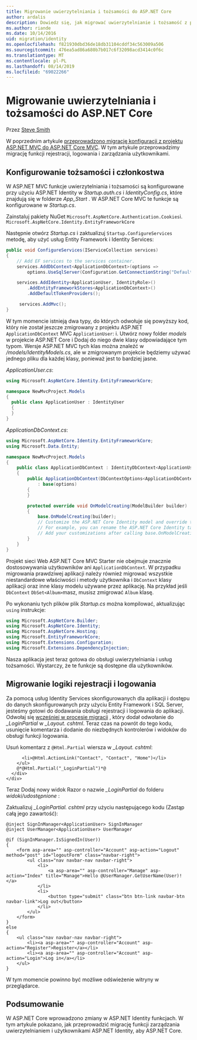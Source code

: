 ```yaml
---
title: Migrowanie uwierzytelniania i tożsamości do ASP.NET Core
author: ardalis
description: Dowiedz się, jak migrować uwierzytelnianie i tożsamość z projektu ASP.NET MVC do projektu MVC ASP.NET Core.
ms.author: riande
ms.date: 10/14/2016
uid: migration/identity
ms.openlocfilehash: f821930dbd36de18db31104cddf34c563009a506
ms.sourcegitcommit: 476ea5ad86a680b7b017c6f32098acd3414c0f6c
ms.translationtype: MT
ms.contentlocale: pl-PL
ms.lasthandoff: 08/14/2019
ms.locfileid: "69022266"
---
```

# <a name="migrate-authentication-and-identity-to-aspnet-core"></a>Migrowanie uwierzytelniania i tożsamości do ASP.NET Core

Przez [Steve Smith](https://ardalis.com/)

W poprzednim artykule [przeprowadzono migrację konfiguracji z projektu ASP.NET MVC do ASP.NET Core MVC](xref:migration/configuration). W tym artykule przeprowadzimy migrację funkcji rejestracji, logowania i zarządzania użytkownikami.

## <a name="configure-identity-and-membership"></a>Konfigurowanie tożsamości i członkostwa

W ASP.NET MVC funkcje uwierzytelniania i tożsamości są konfigurowane przy użyciu ASP.NET Identity w *Startup.auth.cs* i *IdentityConfig.cs*, które znajdują się w folderze *App_Start* . W ASP.NET Core MVC te funkcje są konfigurowane w *Startup.cs*.

Zainstaluj pakiety NuGet `Microsoft.AspNetCore.Authentication.Cookies`i. `Microsoft.AspNetCore.Identity.EntityFrameworkCore`

Następnie otwórz *Startup.cs* i zaktualizuj `Startup.ConfigureServices` metodę, aby użyć usług Entity Framework i Identity Services:

```csharp
public void ConfigureServices(IServiceCollection services)
{
    // Add EF services to the services container.
    services.AddDbContext<ApplicationDbContext>(options =>
        options.UseSqlServer(Configuration.GetConnectionString("DefaultConnection")));

    services.AddIdentity<ApplicationUser, IdentityRole>()
        .AddEntityFrameworkStores<ApplicationDbContext>()
        .AddDefaultTokenProviders();

     services.AddMvc();
}
```

W tym momencie istnieją dwa typy, do których odwołuje się powyższy kod, który nie został jeszcze zmigrowany z projektu ASP.NET `ApplicationDbContext` MVC `ApplicationUser`: i. Utwórz nowy folder *models* w projekcie ASP.NET Core i Dodaj do niego dwie klasy odpowiadające tym typom. Wersje ASP.NET MVC tych klas można znaleźć w */models/IdentityModels.cs*, ale w zmigrowanym projekcie będziemy używać jednego pliku dla każdej klasy, ponieważ jest to bardziej jasne.

*ApplicationUser.cs*:

```csharp
using Microsoft.AspNetCore.Identity.EntityFrameworkCore;

namespace NewMvcProject.Models
{
  public class ApplicationUser : IdentityUser
  {
  }
}
```

*ApplicationDbContext.cs*:

```csharp
using Microsoft.AspNetCore.Identity.EntityFrameworkCore;
using Microsoft.Data.Entity;

namespace NewMvcProject.Models
{
    public class ApplicationDbContext : IdentityDbContext<ApplicationUser>
    {
        public ApplicationDbContext(DbContextOptions<ApplicationDbContext> options)
            : base(options)
        {
        }

        protected override void OnModelCreating(ModelBuilder builder)
        {
            base.OnModelCreating(builder);
            // Customize the ASP.NET Core Identity model and override the defaults if needed.
            // For example, you can rename the ASP.NET Core Identity table names and more.
            // Add your customizations after calling base.OnModelCreating(builder);
        }
    }
}
```

Projekt sieci Web ASP.NET Core MVC Starter nie obejmuje znacznie dostosowywania użytkowników ani `ApplicationDbContext`. W przypadku migrowania prawdziwej aplikacji należy również migrować wszystkie niestandardowe właściwości i metody użytkownika i `DbContext` klasy aplikacji oraz inne klasy modelu używane przez aplikację. Na przykład jeśli `DbContext` `DbSet<Album>`masz, musisz zmigrować `Album` klasę.

Po wykonaniu tych plików plik *Startup.cs* można kompilować, aktualizując `using` instrukcje:

```csharp
using Microsoft.AspNetCore.Builder;
using Microsoft.AspNetCore.Identity;
using Microsoft.AspNetCore.Hosting;
using Microsoft.EntityFrameworkCore;
using Microsoft.Extensions.Configuration;
using Microsoft.Extensions.DependencyInjection;
```

Nasza aplikacja jest teraz gotowa do obsługi uwierzytelniania i usług tożsamości. Wystarczy, że te funkcje są dostępne dla użytkowników.

## <a name="migrate-registration-and-login-logic"></a>Migrowanie logiki rejestracji i logowania

Za pomocą usług Identity Services skonfigurowanych dla aplikacji i dostępu do danych skonfigurowanych przy użyciu Entity Framework i SQL Server, jesteśmy gotowi do dodawania obsługi rejestracji i logowania do aplikacji. Odwołaj się [wcześniej w procesie migracji](xref:migration/mvc#migrate-the-layout-file) , który dodał odwołanie do *_LoginPartial* w *_Layout. cshtml*. Teraz czas na powrót do tego kodu, usunięcie komentarza i dodanie do niezbędnych kontrolerów i widoków do obsługi funkcji logowania.

Usuń komentarz z `@Html.Partial` wiersza w *_Layout. cshtml*:

```cshtml
      <li>@Html.ActionLink("Contact", "Contact", "Home")</li>
    </ul>
    @*@Html.Partial("_LoginPartial")*@
  </div>
</div>
```

Teraz Dodaj nowy widok Razor o nazwie *_LoginPartial* do folderu *widoki/udostępnione* :

Zaktualizuj *_LoginPartial. cshtml* przy użyciu następującego kodu (Zastąp całą jego zawartość):

```cshtml
@inject SignInManager<ApplicationUser> SignInManager
@inject UserManager<ApplicationUser> UserManager

@if (SignInManager.IsSignedIn(User))
{
    <form asp-area="" asp-controller="Account" asp-action="Logout" method="post" id="logoutForm" class="navbar-right">
        <ul class="nav navbar-nav navbar-right">
            <li>
                <a asp-area="" asp-controller="Manage" asp-action="Index" title="Manage">Hello @UserManager.GetUserName(User)!</a>
            </li>
            <li>
                <button type="submit" class="btn btn-link navbar-btn navbar-link">Log out</button>
            </li>
        </ul>
    </form>
}
else
{
    <ul class="nav navbar-nav navbar-right">
        <li><a asp-area="" asp-controller="Account" asp-action="Register">Register</a></li>
        <li><a asp-area="" asp-controller="Account" asp-action="Login">Log in</a></li>
    </ul>
}
```

W tym momencie powinno być możliwe odświeżenie witryny w przeglądarce.

## <a name="summary"></a>Podsumowanie

W ASP.NET Core wprowadzono zmiany w ASP.NET Identity funkcjach. W tym artykule pokazano, jak przeprowadzić migrację funkcji zarządzania uwierzytelnianiem i użytkownikami ASP.NET Identity, aby ASP.NET Core.
